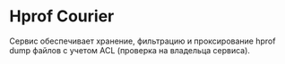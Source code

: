 Hprof Courier
===

Сервис обеспечивает хранение, фильтрацию и проксирование hprof dump файлов с учетом ACL (проверка на владельца сервиса).